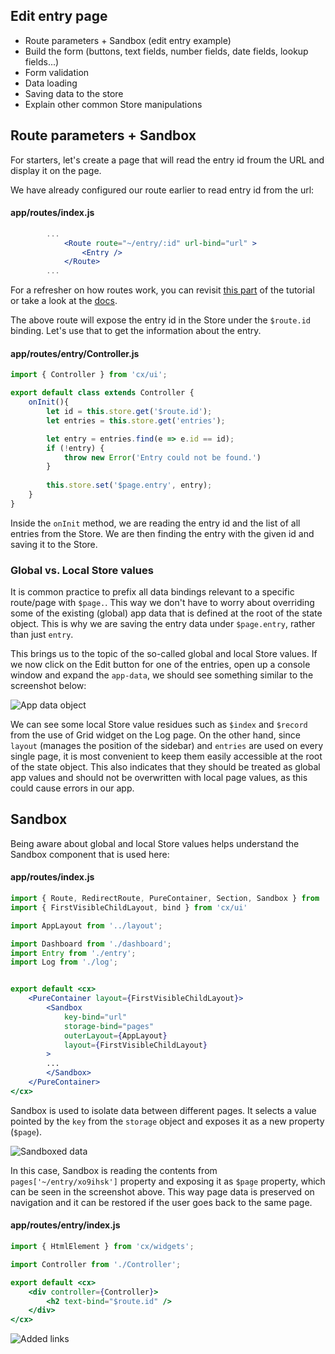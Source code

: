 ## Edit entry page

* Route parameters + Sandbox (edit entry example)
* Build the form (buttons, text fields, number fields, date fields, lookup fields...)
* Form validation
* Data loading
* Saving data to the store
* Explain other common Store manipulations

## Route parameters + Sandbox

For starters, let's create a page that will read the entry id froum the URL and display it on the page.

We have already configured our route earlier to read entry id from the url:

#### app/routes/index.js
```jsx
        ...
            <Route route="~/entry/:id" url-bind="url" >
                <Entry />
            </Route>
        ...
```

For a refresher on how routes work, you can revisit [this part](tutorial/layout.md#routes) of the tutorial or take a look at the [docs](https://docs.cxjs.io/concepts/router#route).

The above route will expose the entry id in the Store under the `$route.id` binding. Let's use that to get the information about the entry.

#### app/routes/entry/Controller.js

```js
import { Controller } from 'cx/ui';

export default class extends Controller {
    onInit(){
        let id = this.store.get('$route.id');
        let entries = this.store.get('entries');

        let entry = entries.find(e => e.id == id);
        if (!entry) {
            throw new Error('Entry could not be found.')
        }
        
        this.store.set('$page.entry', entry);
    }
}
```
Inside the `onInit` method, we are reading the entry id and the list of all entries from the Store. We are then finding the entry with the given id and saving it to the Store. 

### Global vs. Local Store values

It is common practice to prefix all data bindings relevant to a specific route/page with `$page.`. This way we don't have to worry about overriding some of the existing (global) app data that is defined at the root of the state object. This is why we are saving the entry data under `$page.entry`, rather than just `entry`.

This brings us to the topic of the so-called global and local Store values. If we now click on the Edit button for one of the entries, open up a console window and expand the `app-data`, we should see something similar to the screenshot below:

<img src="https://github.com/codaxy/cxjs-home-expenses-app-tutorial/blob/master/tutorial/screenshots/global-vs-local-store-values.PNG" alt="App data object" />

We can see some local Store value residues such as `$index` and `$record` from the use of Grid widget on the Log page. On the other hand, since `layout` (manages the position of the sidebar) and `entries` are used on every single page, it is most convenient to keep them easily accessible at the root of the state object. This also indicates that they should be treated as global app values and should not be overwritten with local page values, as this could cause errors in our app.



## Sandbox

Being aware about global and local Store values helps understand the Sandbox component that is used here:

#### app/routes/index.js
```jsx
import { Route, RedirectRoute, PureContainer, Section, Sandbox } from 'cx/widgets';
import { FirstVisibleChildLayout, bind } from 'cx/ui'

import AppLayout from '../layout';

import Dashboard from './dashboard';
import Entry from './entry';
import Log from './log';


export default <cx>
    <PureContainer layout={FirstVisibleChildLayout}>
        <Sandbox
            key-bind="url"
            storage-bind="pages"
            outerLayout={AppLayout}
            layout={FirstVisibleChildLayout}
        >
        ...
        </Sandbox>
    </PureContainer>
</cx>
```

Sandbox is used to isolate data between different pages. 
It selects a value pointed by the `key` from the `storage` object and exposes it as a new property (`$page`).

<img src="https://github.com/codaxy/cxjs-home-expenses-app-tutorial/blob/master/tutorial/screenshots/sandbox-view.PNG" alt="Sandboxed data" />

In this case, Sandbox is reading the contents from `pages['~/entry/xo9ihsk']` property and exposing it as `$page` property, which can be seen in the screenshot above.
This way page data is preserved on navigation and it can be restored if the user goes back to the same page.



#### app/routes/entry/index.js
```jsx
import { HtmlElement } from 'cx/widgets';

import Controller from './Controller';

export default <cx>
    <div controller={Controller}>
        <h2 text-bind="$route.id" />
    </div>
</cx>
```



<img src="https://github.com/codaxy/cxjs-home-expenses-app-tutorial/blob/master/tutorial/screenshots/global-vs-local-store-values.PNG" alt="Added links" />
